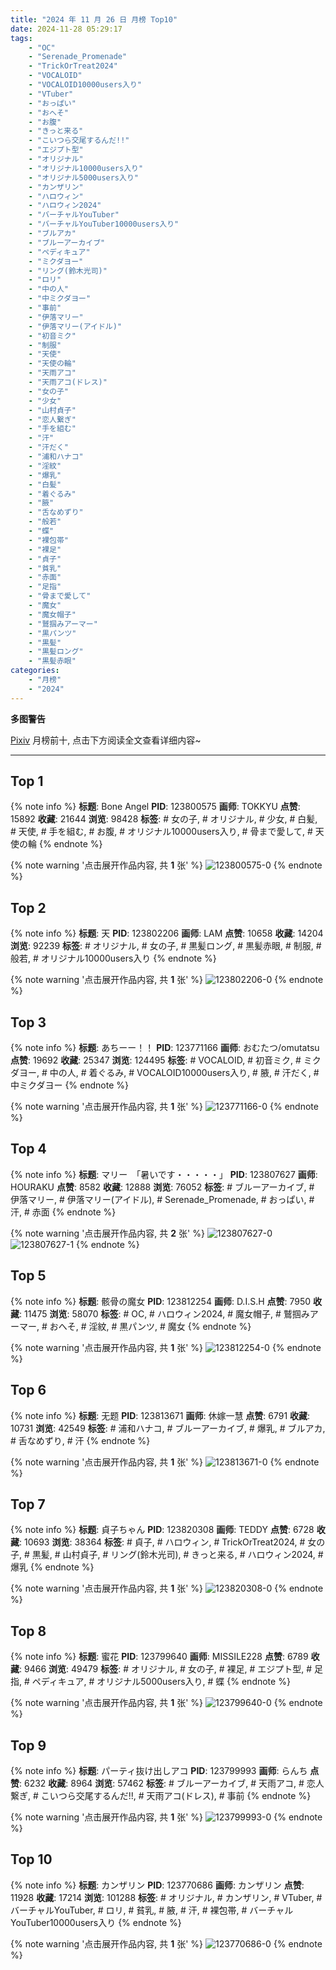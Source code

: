 ```yaml
---
title: "2024 年 11 月 26 日 月榜 Top10"
date: 2024-11-28 05:29:17
tags:
    - "OC"
    - "Serenade_Promenade"
    - "TrickOrTreat2024"
    - "VOCALOID"
    - "VOCALOID10000users入り"
    - "VTuber"
    - "おっぱい"
    - "おへそ"
    - "お腹"
    - "きっと来る"
    - "こいつら交尾するんだ!!"
    - "エジプト型"
    - "オリジナル"
    - "オリジナル10000users入り"
    - "オリジナル5000users入り"
    - "カンザリン"
    - "ハロウィン"
    - "ハロウィン2024"
    - "バーチャルYouTuber"
    - "バーチャルYouTuber10000users入り"
    - "ブルアカ"
    - "ブルーアーカイブ"
    - "ペディキュア"
    - "ミクダヨー"
    - "リング(鈴木光司)"
    - "ロリ"
    - "中の人"
    - "中ミクダヨー"
    - "事前"
    - "伊落マリー"
    - "伊落マリー(アイドル)"
    - "初音ミク"
    - "制服"
    - "天使"
    - "天使の輪"
    - "天雨アコ"
    - "天雨アコ(ドレス)"
    - "女の子"
    - "少女"
    - "山村貞子"
    - "恋人繋ぎ"
    - "手を組む"
    - "汗"
    - "汗だく"
    - "浦和ハナコ"
    - "淫紋"
    - "爆乳"
    - "白髪"
    - "着ぐるみ"
    - "腋"
    - "舌なめずり"
    - "般若"
    - "蝶"
    - "裸包帯"
    - "裸足"
    - "貞子"
    - "貧乳"
    - "赤面"
    - "足指"
    - "骨まで愛して"
    - "魔女"
    - "魔女帽子"
    - "鷲掴みアーマー"
    - "黒パンツ"
    - "黒髪"
    - "黒髪ロング"
    - "黒髪赤眼"
categories:
    - "月榜"
    - "2024"
---
```


<i class="fa fa-triangle-exclamation"></i>**多图警告**<i class="fa fa-triangle-exclamation"></i>

[Pixiv](https://www.pixiv.net/) 月榜前十, 点击下方阅读全文查看详细内容~

<!-- more -->

---

## Top 1

{% note info %}
**标题**: Bone Angel
**PID**: 123800575 **画师**: TOKKYU
**点赞**: 15892 **收藏**: 21644 **浏览**: 98428
**标签**: # 女の子, # オリジナル, # 少女, # 白髪, # 天使, # 手を組む, # お腹, # オリジナル10000users入り, # 骨まで愛して, # 天使の輪
{% endnote %}

{% note warning '点击展开作品内容, 共 **1** 张' %}
![123800575-0](https://i.pixiv.re/img-original/img/2024/10/30/00/20/54/123800575_p0.jpg)
{% endnote %}

## Top 2

{% note info %}
**标题**: 天
**PID**: 123802206 **画师**: LAM
**点赞**: 10658 **收藏**: 14204 **浏览**: 92239
**标签**: # オリジナル, # 女の子, # 黒髪ロング, # 黒髪赤眼, # 制服, # 般若, # オリジナル10000users入り
{% endnote %}

{% note warning '点击展开作品内容, 共 **1** 张' %}
![123802206-0](https://i.pixiv.re/img-original/img/2024/10/30/01/17/45/123802206_p0.jpg)
{% endnote %}

## Top 3

{% note info %}
**标题**: あちーー！！
**PID**: 123771166 **画师**: おむたつ/omutatsu
**点赞**: 19692 **收藏**: 25347 **浏览**: 124495
**标签**: # VOCALOID, # 初音ミク, # ミクダヨー, # 中の人, # 着ぐるみ, # VOCALOID10000users入り, # 腋, # 汗だく, # 中ミクダヨー
{% endnote %}

{% note warning '点击展开作品内容, 共 **1** 张' %}
![123771166-0](https://i.pixiv.re/img-original/img/2024/10/29/00/06/30/123771166_p0.jpg)
{% endnote %}

## Top 4

{% note info %}
**标题**: マリー　「暑いです・・・・・」
**PID**: 123807627 **画师**: HOURAKU
**点赞**: 8582 **收藏**: 12888 **浏览**: 76052
**标签**: # ブルーアーカイブ, # 伊落マリー, # 伊落マリー(アイドル), # Serenade_Promenade, # おっぱい, # 汗, # 赤面
{% endnote %}

{% note warning '点击展开作品内容, 共 **2** 张' %}
![123807627-0](https://i.pixiv.re/img-original/img/2024/10/30/08/00/05/123807627_p0.jpg)
![123807627-1](https://i.pixiv.re/img-original/img/2024/10/30/08/00/05/123807627_p1.jpg)
{% endnote %}

## Top 5

{% note info %}
**标题**: 骸骨の魔女
**PID**: 123812254 **画师**: D.I.S.H
**点赞**: 7950 **收藏**: 11475 **浏览**: 58070
**标签**: # OC, # ハロウィン2024, # 魔女帽子, # 鷲掴みアーマー, # おへそ, # 淫紋, # 黒パンツ, # 魔女
{% endnote %}

{% note warning '点击展开作品内容, 共 **1** 张' %}
![123812254-0](https://i.pixiv.re/img-original/img/2024/10/30/13/21/36/123812254_p0.jpg)
{% endnote %}

## Top 6

{% note info %}
**标题**: 无题
**PID**: 123813671 **画师**: 休嫁一慧
**点赞**: 6791 **收藏**: 10731 **浏览**: 42549
**标签**: # 浦和ハナコ, # ブルーアーカイブ, # 爆乳, # ブルアカ, # 舌なめずり, # 汗
{% endnote %}

{% note warning '点击展开作品内容, 共 **1** 张' %}
![123813671-0](https://i.pixiv.re/img-original/img/2024/10/30/14/56/11/123813671_p0.png)
{% endnote %}

## Top 7

{% note info %}
**标题**: 貞子ちゃん
**PID**: 123820308 **画师**: TEDDY
**点赞**: 6728 **收藏**: 10693 **浏览**: 38364
**标签**: # 貞子, # ハロウィン, # TrickOrTreat2024, # 女の子, # 黒髪, # 山村貞子, # リング(鈴木光司), # きっと来る, # ハロウィン2024, # 爆乳
{% endnote %}

{% note warning '点击展开作品内容, 共 **1** 张' %}
![123820308-0](https://i.pixiv.re/img-original/img/2024/10/30/19/51/34/123820308_p0.jpg)
{% endnote %}

## Top 8

{% note info %}
**标题**: 蜜花
**PID**: 123799640 **画师**: MISSILE228
**点赞**: 6789 **收藏**: 9466 **浏览**: 49479
**标签**: # オリジナル, # 女の子, # 裸足, # エジプト型, # 足指, # ペディキュア, # オリジナル5000users入り, # 蝶
{% endnote %}

{% note warning '点击展开作品内容, 共 **1** 张' %}
![123799640-0](https://i.pixiv.re/img-original/img/2024/10/30/00/01/04/123799640_p0.jpg)
{% endnote %}

## Top 9

{% note info %}
**标题**: パーティ抜け出しアコ
**PID**: 123799993 **画师**: らんち
**点赞**: 6232 **收藏**: 8964 **浏览**: 57462
**标签**: # ブルーアーカイブ, # 天雨アコ, # 恋人繋ぎ, # こいつら交尾するんだ!!, # 天雨アコ(ドレス), # 事前
{% endnote %}

{% note warning '点击展开作品内容, 共 **1** 张' %}
![123799993-0](https://i.pixiv.re/img-original/img/2024/10/30/00/06/01/123799993_p0.jpg)
{% endnote %}

## Top 10

{% note info %}
**标题**: カンザリン
**PID**: 123770686 **画师**: カンザリン
**点赞**: 11928 **收藏**: 17214 **浏览**: 101288
**标签**: # オリジナル, # カンザリン, # VTuber, # バーチャルYouTuber, # ロリ, # 貧乳, # 腋, # 汗, # 裸包帯, # バーチャルYouTuber10000users入り
{% endnote %}

{% note warning '点击展开作品内容, 共 **1** 张' %}
![123770686-0](https://i.pixiv.re/img-original/img/2024/10/29/00/00/32/123770686_p0.png)
{% endnote %}
